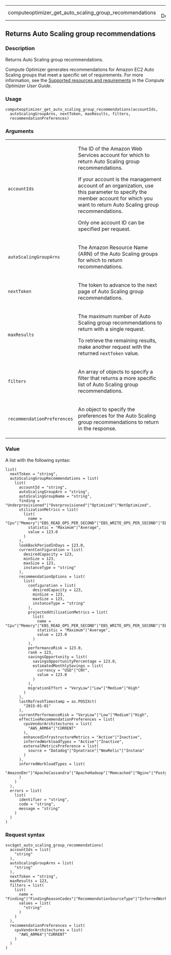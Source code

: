 <table style="width: 100%;">
<tbody>
<tr class="odd">
<td>computeoptimizer_get_auto_scaling_group_recommendations</td>
<td style="text-align: right;">R Documentation</td>
</tr>
</tbody>
</table>

## Returns Auto Scaling group recommendations

### Description

Returns Auto Scaling group recommendations.

Compute Optimizer generates recommendations for Amazon EC2 Auto Scaling
groups that meet a specific set of requirements. For more information,
see the [Supported resources and
requirements](https://docs.aws.amazon.com/compute-optimizer/latest/ug/requirements.html)
in the *Compute Optimizer User Guide*.

### Usage

    computeoptimizer_get_auto_scaling_group_recommendations(accountIds,
      autoScalingGroupArns, nextToken, maxResults, filters,
      recommendationPreferences)

### Arguments

<table>
<colgroup>
<col style="width: 35%" />
<col style="width: 65%" />
</colgroup>
<tbody>
<tr class="odd">
<td><code
id="computeoptimizer_get_auto_scaling_group_recommendations_:_accountIds">accountIds</code></td>
<td><p>The ID of the Amazon Web Services account for which to return
Auto Scaling group recommendations.</p>
<p>If your account is the management account of an organization, use
this parameter to specify the member account for which you want to
return Auto Scaling group recommendations.</p>
<p>Only one account ID can be specified per request.</p></td>
</tr>
<tr class="even">
<td><code
id="computeoptimizer_get_auto_scaling_group_recommendations_:_autoScalingGroupArns">autoScalingGroupArns</code></td>
<td><p>The Amazon Resource Name (ARN) of the Auto Scaling groups for
which to return recommendations.</p></td>
</tr>
<tr class="odd">
<td><code
id="computeoptimizer_get_auto_scaling_group_recommendations_:_nextToken">nextToken</code></td>
<td><p>The token to advance to the next page of Auto Scaling group
recommendations.</p></td>
</tr>
<tr class="even">
<td><code
id="computeoptimizer_get_auto_scaling_group_recommendations_:_maxResults">maxResults</code></td>
<td><p>The maximum number of Auto Scaling group recommendations to
return with a single request.</p>
<p>To retrieve the remaining results, make another request with the
returned <code>nextToken</code> value.</p></td>
</tr>
<tr class="odd">
<td><code
id="computeoptimizer_get_auto_scaling_group_recommendations_:_filters">filters</code></td>
<td><p>An array of objects to specify a filter that returns a more
specific list of Auto Scaling group recommendations.</p></td>
</tr>
<tr class="even">
<td><code
id="computeoptimizer_get_auto_scaling_group_recommendations_:_recommendationPreferences">recommendationPreferences</code></td>
<td><p>An object to specify the preferences for the Auto Scaling group
recommendations to return in the response.</p></td>
</tr>
</tbody>
</table>

### Value

A list with the following syntax:

    list(
      nextToken = "string",
      autoScalingGroupRecommendations = list(
        list(
          accountId = "string",
          autoScalingGroupArn = "string",
          autoScalingGroupName = "string",
          finding = "Underprovisioned"|"Overprovisioned"|"Optimized"|"NotOptimized",
          utilizationMetrics = list(
            list(
              name = "Cpu"|"Memory"|"EBS_READ_OPS_PER_SECOND"|"EBS_WRITE_OPS_PER_SECOND"|"EBS_READ_BYTES_PER_SECOND"|"EBS_WRITE_BYTES_PER_SECOND"|"DISK_READ_OPS_PER_SECOND"|"DISK_WRITE_OPS_PER_SECOND"|"DISK_READ_BYTES_PER_SECOND"|"DISK_WRITE_BYTES_PER_SECOND"|"NETWORK_IN_BYTES_PER_SECOND"|"NETWORK_OUT_BYTES_PER_SECOND"|"NETWORK_PACKETS_IN_PER_SECOND"|"NETWORK_PACKETS_OUT_PER_SECOND",
              statistic = "Maximum"|"Average",
              value = 123.0
            )
          ),
          lookBackPeriodInDays = 123.0,
          currentConfiguration = list(
            desiredCapacity = 123,
            minSize = 123,
            maxSize = 123,
            instanceType = "string"
          ),
          recommendationOptions = list(
            list(
              configuration = list(
                desiredCapacity = 123,
                minSize = 123,
                maxSize = 123,
                instanceType = "string"
              ),
              projectedUtilizationMetrics = list(
                list(
                  name = "Cpu"|"Memory"|"EBS_READ_OPS_PER_SECOND"|"EBS_WRITE_OPS_PER_SECOND"|"EBS_READ_BYTES_PER_SECOND"|"EBS_WRITE_BYTES_PER_SECOND"|"DISK_READ_OPS_PER_SECOND"|"DISK_WRITE_OPS_PER_SECOND"|"DISK_READ_BYTES_PER_SECOND"|"DISK_WRITE_BYTES_PER_SECOND"|"NETWORK_IN_BYTES_PER_SECOND"|"NETWORK_OUT_BYTES_PER_SECOND"|"NETWORK_PACKETS_IN_PER_SECOND"|"NETWORK_PACKETS_OUT_PER_SECOND",
                  statistic = "Maximum"|"Average",
                  value = 123.0
                )
              ),
              performanceRisk = 123.0,
              rank = 123,
              savingsOpportunity = list(
                savingsOpportunityPercentage = 123.0,
                estimatedMonthlySavings = list(
                  currency = "USD"|"CNY",
                  value = 123.0
                )
              ),
              migrationEffort = "VeryLow"|"Low"|"Medium"|"High"
            )
          ),
          lastRefreshTimestamp = as.POSIXct(
            "2015-01-01"
          ),
          currentPerformanceRisk = "VeryLow"|"Low"|"Medium"|"High",
          effectiveRecommendationPreferences = list(
            cpuVendorArchitectures = list(
              "AWS_ARM64"|"CURRENT"
            ),
            enhancedInfrastructureMetrics = "Active"|"Inactive",
            inferredWorkloadTypes = "Active"|"Inactive",
            externalMetricsPreference = list(
              source = "Datadog"|"Dynatrace"|"NewRelic"|"Instana"
            )
          ),
          inferredWorkloadTypes = list(
            "AmazonEmr"|"ApacheCassandra"|"ApacheHadoop"|"Memcached"|"Nginx"|"PostgreSql"|"Redis"|"Kafka"|"SQLServer"
          )
        )
      ),
      errors = list(
        list(
          identifier = "string",
          code = "string",
          message = "string"
        )
      )
    )

### Request syntax

    svc$get_auto_scaling_group_recommendations(
      accountIds = list(
        "string"
      ),
      autoScalingGroupArns = list(
        "string"
      ),
      nextToken = "string",
      maxResults = 123,
      filters = list(
        list(
          name = "Finding"|"FindingReasonCodes"|"RecommendationSourceType"|"InferredWorkloadTypes",
          values = list(
            "string"
          )
        )
      ),
      recommendationPreferences = list(
        cpuVendorArchitectures = list(
          "AWS_ARM64"|"CURRENT"
        )
      )
    )
